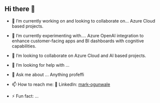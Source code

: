 ## Hi there 👋
- 🔭 I’m currently working on and looking to collaborate on... Azure Cloud based projects.
- 🌱 I’m currently experimenting with.... Azure OpenAI integration to enhance customer-facing apps and BI dashboards with cognitive capabilities.
- 👯 I’m looking to collaborate on Azure Cloud and AI based projects.
- 🤔 I’m looking for help with ...
- 💬 Ask me about ... Anything profeffi
- 📫 How to reach me: 📄 LinkedIn: [mark-ogunwale](https://www.linkedin.com/in/mark-ogunwale-6b01432)

- ⚡ Fun fact: ...

<!--
**nightraider007/nightraider007** is a ✨ _special_ ✨ repository because its `README.md` (this file) appears on your GitHub profile.

Here are some ideas to get you started:

- 🔭 I’m currently working on ...
- 🌱 I’m currently learning ...
- 👯 I’m looking to collaborate on ...
- 🤔 I’m looking for help with ...
- 💬 Ask me about ...
- 📫 How to reach me: ...
- 😄 Pronouns: ...
- ⚡ Fun fact: ...
-->
